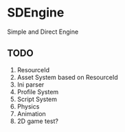 # SDEngine
Simple and Direct Engine

## TODO 
1. ResourceId
2. Asset System based on ResourceId
3. Ini parser 
4. Profile System
5. Script System
6. Physics
7. Animation
8. 2D game test?
